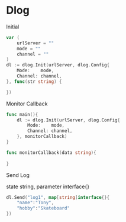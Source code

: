 # Dlog

Initial

```go
var (
    urlServer = ""
    mode = ""
    channel = ""
)
dl := dlog.Init(urlServer, dlog.Config{
    Mode:    mode,
    Channel: channel,
}, func(str string) {

})
```

Monitor Callback
```go
func main(){
    dl := dlog.Init(urlServer, dlog.Config{
        Mode:    mode,
        Channel: channel,
    }, monitorCallback)
}

func monitorCallback(data string){
    
}
```

Send Log

state string, parameter interface{}
```go
dl.Send("log1", map[string]interface{}{
    "name":"Tony",
    "hobby":"Skateboard"
})
```